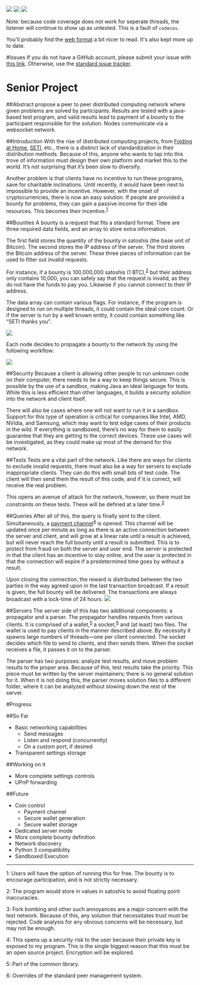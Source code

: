[![](https://img.shields.io/github/issues/gappleto97/Senior-Project.svg?style=flat)](https://github.com/gappleto97/Senior-Project/issues) [![](https://img.shields.io/travis/gappleto97/Senior-Project.svg?style=flat&label=Linux%20Build)](https://travis-ci.org/gappleto97/Senior-Project) [![](https://img.shields.io/codecov/c/github/gappleto97/Senior-Project.svg?style=flat)](https://codecov.io/github/gappleto97/Senior-Project)

Note: because code coverage does not work for seperate threads, the listener will continue to show up as untested. This is a fault of `codecov`.

You'll probably find the [web format](https://gappleto97.github.io/Senior-Project) a bit nicer to read. It's also kept more up to date.

#Issues
If you do not have a GitHub account, please submit your issue with [this link](https://gitreports.com/issue/gappleto97/Senior-Project). Otherwise, use the [standard issue tracker](https://github.com/gappleto97/Senior-Project/issues/new). 

# Senior Project

##Abstract
propose a peer to peer distributed computing network where given problems are solved by participants. Results are tested with a java-based test program, and valid results lead to payment of a bounty to the participant responsible for the solution. Nodes communicate via a websocket network.

##Introduction
With the rise of distributed computing projects, from [Folding at Home](https://folding.stanford.edu/), [SETI](https://setiathome.ssl.berkeley.edu/), etc., there is a distinct lack of standardization in their distribution methods. Because of this, anyone who wants to tap into this trove of information must design their own platform and market this to the world. It’s not surprising that it’s been slow to diversify.

Another problem is that clients have no incentive to run these programs, save for charitable inclinations. Until recently, it would have been next to impossible to provide an incentive. However, with the onset of cryptocurrencies, there is now an easy solution. If people are provided a bounty for problems, they can gain a passive income for their idle resources. This becomes their incentive.<sup>[1](#myfootnote1)</sup>

##Bounties
A bounty is a request that fits a standard format. There are three required data fields, and an array to store extra information.

The first field stores the quantity of the bounty in satoshis (the base unit of Bitcoin). The second stores the IP address of the server. The third stores the Bitcoin address of the server. These three pieces of information can be used to filter out invalid requests.

For instance, if a bounty is 100,000,000 satoshis (1 BTC),<sup>[2](#myfootnote2)</sup> but their address only contains 10,000, you can safely say that the request is invalid, as they do not have the funds to pay you. Likewise if you cannot connect to their IP address.

The data array can contain various flags. For instance, if the program is designed to run on multiple threads, it could contain the ideal core count. Or if the server is run by a well known entity, it could contain something like “SETI thanks you”.

![](https://i.imgur.com/xCsjOto.png)

Each node decides to propagate a bounty to the network by using the following workflow:

![](https://i.imgur.com/bkmwNsB.png)

##Security
Because a client is allowing other people to run unknown code on their computer, there needs to be a way to keep things secure. This is possible by the use of a sandbox, making Java an ideal language for tests. While this is less efficient than other languages, it builds a security solution into the network and client itself.

There will also be cases where one will not want to run it in a sandbox. Support for this type of operation is critical for companies like Intel, AMD, NVidia, and Samsung, which may want to test edge cases of their products in the wild. If everything is sandboxed, there’s no way for them to easily guarantee that they are getting to the correct devices. These use cases will be investigated, as they could make up most of the demand for this network.


##Tests
Tests are a vital part of the network. Like there are ways for clients to exclude invalid requests, there must also be a way for servers to exclude inappropriate clients. They can do this with small bits of test code. The client will then send them the result of this code, and if it is correct, will receive the real problem.

This opens an avenue of attack for the network, however, so there must be constraints on these tests. These will be defined at a later time.<sup>[3](#myfootnote3)</sup>

##Queries
After all of this, the query is finally sent to the client. Simultaneously, a [payment channel](https://bitcoin.org/en/developer-guide#micropayment-channel)<sup>[4](#myfootnote4)</sup> is opened. This channel will be updated once per minute as long as there is an active connection between the server and client, and will grow at a linear rate until a result is achieved, but will never reach the full bounty until a result is submitted. This is to protect from fraud on both the server and user end. The server is protected in that the client has an incentive to stay online, and the user is protected in that the connection will expire if a predetermined time goes by without a result.

Upon closing the connection, the reward is distributed between the two parties in the way agreed upon in the last transaction broadcast. If a result is given, the full bounty will be delivered. The transactions are always broadcast with a lock-time of 24 hours.
![](https://i.imgur.com/I25QiL0.png)

##Servers
The server side of this has two additional components: a propagator and a parser. The propagator handles requests from various clients. It is comprised of a wallet,<sup>[5](#myfootnote5)</sup> a socket,<sup>[6](#myfootnote6)</sup> and (at least) two files. The wallet is used to pay clients in the manner described above. By necessity it spawns large numbers of threads—one per client connected. The socket decides which file to send to clients, and then sends them. When the socket receives a file, it passes it on to the parser.

The parser has two purposes: analyze test results, and move problem results to the proper area. Because of this, test results take the priority. This piece must be written by the server maintainers; there is no general solution for it. When it is not doing this, the parser moves solution files to a different folder, where it can be analyzed without slowing down the rest of the server.

#Progress

##So Far

* Basic networking capabilities
  * Send messages
  * Listen and respond (concurrently)
  * On a custom port, if desired
* Transparent settings storage
 
##Working on it

* More complete settings controls
* UPnP forwarding

##Future

* Coin control
  * Payment channel
  * Secure wallet generation
  * Secure wallet storage
* Dedicated server mode
* More complete bounty definition
* Network discovery
* Python 3 compatibility
* Sandboxed Execution

----------------------------

<a name="myfootnote1">1</a>: Users will have the option of running this for free. The bounty is to encourage participation, and is not strictly necessary.

<a name="myfootnote2">2</a>: The program would store in values in satoshis to avoid floating point inaccuracies.

<a name="myfootnote3">3</a>: Fork bombing and other such annoyances are a major concern with the test network. Because of this, any solution that necessitates trust must be rejected. Code analysis for any obvious concerns will be necessary, but may not be enough.

<a name="myfootnote4">4</a>: This opens up a security risk to the user because their private key is exposed to my program. This is the single biggest reason that this must be an open source project. Encryption will be explored.

<a name="myfootnote5">5</a>: Part of the common library.

<a name="myfootnote6">6</a>: Overrides of the standard peer management system.
